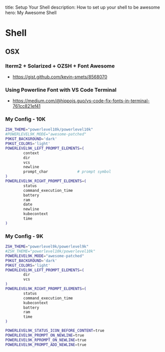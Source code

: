 title: Setup Your Shell
description: How to set up your shell to be awesome
hero: My Awesome Shell

# Shell

## OSX

### Iterm2 + Solarized + OZSH + Font Awesome

* https://gist.github.com/kevin-smets/8568070

### Using Powerline Font with VS Code Terminal

* https://medium.com/@hippojs.guo/vs-code-fix-fonts-in-terminal-761cc821ef41

### My Config - 10K

```bash
ZSH_THEME="powerlevel10k/powerlevel10k"
#POWERLEVEL9K_MODE="awesome-patched"
P9KGT_BACKGROUND='dark'
P9KGT_COLORS='light'
POWERLEVEL9K_LEFT_PROMPT_ELEMENTS=(
        context
        dir
        vcs
        newline
        prompt_char             # prompt symbol
)
POWERLEVEL9K_RIGHT_PROMPT_ELEMENTS=(
        status
        command_execution_time
        battery
        ram
        date
        newline
        kubecontext
        time
)
```

### My Config - 9K

```bash
ZSH_THEME="powerlevel9k/powerlevel9k"
#ZSH_THEME="powerlevel10k/powerlevel10k"
POWERLEVEL9K_MODE="awesome-patched"
P9KGT_BACKGROUND='dark'
P9KGT_COLORS='light'
POWERLEVEL9K_LEFT_PROMPT_ELEMENTS=(
        dir
        vcs
)
POWERLEVEL9K_RIGHT_PROMPT_ELEMENTS=(
        status
        command_execution_time
        kubecontext
        battery
        ram
        time
)

POWERLEVEL9K_STATUS_ICON_BEFORE_CONTENT=true
POWERLEVEL9K_PROMPT_ON_NEWLINE=true
POWERLEVEL9K_RPROMPT_ON_NEWLINE=true
POWERLEVEL9K_PROMPT_ADD_NEWLINE=true
```